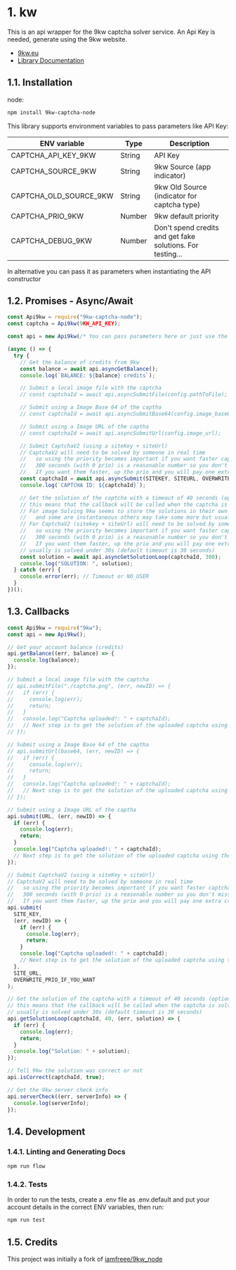 # 1. kw

This is an api wrapper for the 9kw captcha solver service. An Api Key is needed, generate using the 9kw website.

- [9kw.eu](https://www.9kw.eu/?r=139389)
- [Library Documentation](https://gpedro34.github.io/9kw-captcha-node/module.exports_module.exports.html)

## 1.1. Installation

node:

```sh
npm install 9kw-captcha-node

```

This library supports environment variables to pass parameters like API Key:

| ENV variable           | Type   | Description                                                |
| ---------------------- | ------ | ---------------------------------------------------------- |
| CAPTCHA_API_KEY_9KW    | String | API Key                                                    |
| CAPTCHA_SOURCE_9KW     | String | 9kw Source (app indicator)                                 |
| CAPTCHA_OLD_SOURCE_9KW | String | 9kw Old Source (indicator for captcha type)                |
| CAPTCHA_PRIO_9KW       | Number | 9kw default priority                                       |
| CAPTCHA_DEBUG_9KW      | Number | Don't spend credits and get fake solutions. For testing... |

In alternative you can pass it as parameters when instantiating the API constructor

## 1.2. Promises - Async/Await

```js
const Api9kw = require("9kw-captcha-node");
const captcha = Api9kw(9KW_API_KEY);

const api = new Api9kw(/* You can pass parameters here or just use the ENV vars */);

(async () => {
  try {
    // Get the balance of credits from 9kw
    const balance = await api.asyncGetBalance();
    console.log(`BALANCE: ${balance} credits`);

    // Submit a local image file with the captcha
    // const captchaId = await api.asyncSubmitFile(config.pathToFile);

    // Submit using a Image Base 64 of the captha
    // const captchaId = await api.asyncSubmitBase64(config.image_base64);

    // Submit using a Image URL of the captha
    // const captchaId = await api.asyncSubmitUrl(config.image_url);

    // Submit CaptchaV2 (using a siteKey + siteUrl)
    // CaptchaV2 will need to be solved by someone in real time
    //   so using the priority becomes important if you want faster captchas
    //   300 seconds (with 0 prio) is a reasonable number so you don't miss solved captchas
    //   If you want them faster, up the prio and you will pay one extra credit per captcha
    const captchaId = await api.asyncSubmit(SITEKEY, SITEURL, OVERWRITE_PRIO_IF_YOU_WANT);
    console.log(`CAPTCHA ID: ${captchaId}`);

    // Get the solution of the captcha with a timeout of 40 seconds (optional)
    // this means that the callback will be called when the captcha is solved
    // For image Solving 9kw seems to store the solutions in their own DB
    //   and some are instantaneous others may take some more but usually under 30 sec
    // For CaptchaV2 (sitekey + siteUrl) will need to be solved by someone in real time
    //   so using the priority becomes important if you want faster captchas
    //   300 seconds (with 0 prio) is a reasonable number so you don't miss solved captchas
    //   If you want them faster, up the prio and you will pay one extra credit per captcha
    // usually is solved under 30s (default timeout is 30 seconds)
    const solution = await api.asyncGetSolutionLoop(captchaId, 300);
    console.log("SOLUTION: ", solution);
  } catch (err) {
    console.error(err); // Timeout or NO_USER
  }
})();
```

## 1.3. Callbacks

```js
const Api9kw = require("9kw");
const api = new Api9kw();

// Get your account balance (credits)
api.getBalance((err, balance) => {
  console.log(balance);
});

// Submit a local image file with the captcha
// api.submitFile("./captcha.png", (err, newID) => {
//   if (err) {
//     console.log(err);
//     return;
//   }
//   console.log("Captcha uploaded!: " + captchaId);
//   // Next step is to get the solution of the uploaded captcha using the new captchaID
// });

// Submit using a Image Base 64 of the captha
// api.submitUrl(base64, (err, newID) => {
//   if (err) {
//     console.log(err);
//     return;
//   }
//   console.log("Captcha uploaded!: " + captchaId);
//   // Next step is to get the solution of the uploaded captcha using the new captchaID
// });

// Submit using a Image URL of the captha
api.submit(URL, (err, newID) => {
  if (err) {
    console.log(err);
    return;
  }
  console.log("Captcha uploaded!: " + captchaId);
  // Next step is to get the solution of the uploaded captcha using the new captchaID
});

// Submit CaptchaV2 (using a siteKey + siteUrl)
// CaptchaV2 will need to be solved by someone in real time
//   so using the priority becomes important if you want faster captchas
//   300 seconds (with 0 prio) is a reasonable number so you don't miss solved captchas
//   If you want them faster, up the prio and you will pay one extra credit per captcha
api.submit(
  SITE_KEY,
  (err, newID) => {
    if (err) {
      console.log(err);
      return;
    }
    console.log("Captcha uploaded!: " + captchaId);
    // Next step is to get the solution of the uploaded captcha using the new captchaID
  },
  SITE_URL,
  OVERWRITE_PRIO_IF_YOU_WANT
);

// Get the solution of the captcha with a timeout of 40 seconds (optional)
// this means that the callback will be called when the captcha is solved
// usually is solved under 30s (default timeout is 30 seconds)
api.getSolutionLoop(captchaId, 40, (err, solution) => {
  if (err) {
    console.log(err);
    return;
  }
  console.log("Solution: " + solution);
});

// Tell 9kw the solution was correct or not
api.isCorrect(captchaId, true);

// Get the 9kw server check info
api.serverCheck((err, serverInfo) => {
  console.log(serverInfo);
});
```

## 1.4. Development

### 1.4.1. Linting and Generating Docs

```sh
npm run flow
```

### 1.4.2. Tests

In order to run the tests, create a .env file as .env.default and put your account details in the correct ENV variables, then run:

```sh
npm run test
```

## 1.5. Credits

This project was initially a fork of [iamfreee/9kw_node](https://github.com/iamfreee/9kw_node.git)
